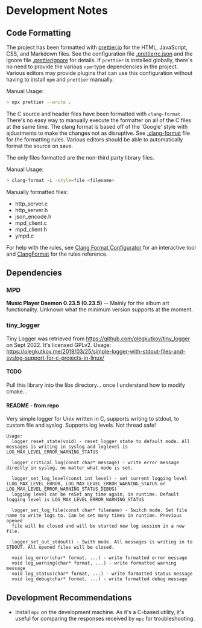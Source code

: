 # Development Notes

## Code Formatting

The project has been formatted with [prettier.io](https://prettier.io/) for the HTML, JavaScript, CSS, and Markdown files. See the configuration file [.prettierrc.json](./.prettierrc.json) and the ignore file [.prettierignore](./.prettierignore) for details. If `prettier` is installed globally, there's no need to provide the various `npm`-type dependencies in the project. Various editors may provide plugins that can use this configuration without having to install `npm` and `prettier` manually.

Manual Usage:

```bash
> npx prettier --write .
```

The C source and header files have been formatted with `clang-format`. There's no easy way to manually execute the formatter on all of the C files at the same time. The clang format is based off of the 'Google' style with ajdustments to make the changes not as disruptive. See [.clang-format](./.clang-format) file for the formatting rules. Various editors should be able to automatically format the source on save.

The only files formatted are the non-third party library files.

Manual Usage:

```bash
> clang-format -i -style=file <filename>
```

Manually formatted files:

-   http_server.c
-   http_server.h
-   json_encode.h
-   mpd_client.c
-   mpd_client.h
-   ympd.c

For help with the rules, see [Clang Format Configurator](https://zed0.co.uk/clang-format-configurator/) for an interactive tool and [ClangFormat](https://clang.llvm.org/docs/ClangFormat.html) for the rules reference.

## Dependencies

### MPD

**Music Player Daemon 0.23.5 (0.23.5)** -- Mainly for the album art functionality. Unknown what 
the minimum version supports at the moment.

### tiny_logger

Tiny Logger was retrieved from https://github.com/olegkutkov/tiny_logger on Sept 2022. It's licensed GPLv2.
Usage: https://olegkutkov.me/2019/03/25/simple-logger-with-stdout-files-and-syslog-support-for-c-projects-in-linux/

#### TODO

Pull this library into the libs directory... once I understand how to modify cmake...

#### README - from repo

Very simple logger for Unix written in C, supports writing to stdout, to custom file and syslog. 
Supports log levels.
Not thread safe!

```
Usage:
  logger_reset_state(void) - reset logger state to default mode. All messages is writing in syslog and loglevel is LOG_MAX_LEVEL_ERROR_WARNING_STATUS

  logger_critical_log(const char* message) - write error message directly in syslog, no matter what mode is set.

  logger_set_log_level(const int level) - set current logging level (LOG_MAX_LEVEL_ERROR, LOG_MAX_LEVEL_ERROR_WARNING_STATUS or LOG_MAX_LEVEL_ERROR_WARNING_STATUS_DEBUG)
  logging level can be reSet any time again, in runtime. Default logging level is LOG_MAX_LEVEL_ERROR_WARNING_STATUS
  
  logger_set_log_file(const char* filename) - Switch mode. Set file name to write logs to. Can be set many times in runtime. Previous opened
  file will be closed and will be started new log session in a new file.
  
  logger_set_out_stdout() - Swith mode. All messages is writing in to STDOUT. All opened files will be closed.
  
  void log_error(char* format, ...) - write formatted error message
  void log_warning(char* format, ...) - write formatted warning message
  void log_status(char* format, ...) - write formatted status message
  void log_debug(char* format, ...) - write formatted debug message
```

## Development Recommendations

* Install `mpc` on the development machine. As it's a C-based utility, it's useful for comparing 
the responses received by `mpc` for troubleshooting.

